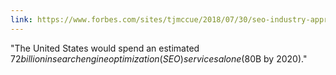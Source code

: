 ```yaml
---
link: https://www.forbes.com/sites/tjmccue/2018/07/30/seo-industry-approaching-80-billion-but-all-you-want-is-more-web-traffic
---
```

"The United States would spend an estimated $72 billion in search engine optimization (SEO) services alone ($80B by 2020)."